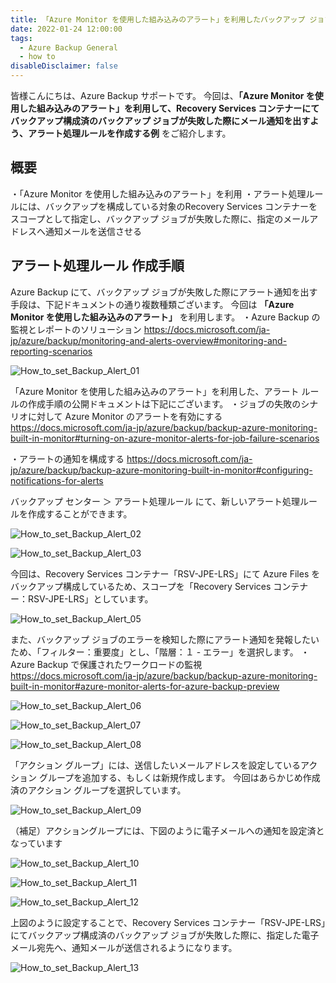 ```yaml
---
title: 「Azure Monitor を使用した組み込みのアラート」を利用したバックアップ ジョブ失敗のアラート通知作成例
date: 2022-01-24 12:00:00
tags:
  - Azure Backup General
  - how to
disableDisclaimer: false
---
```


<!-- more -->
皆様こんにちは、Azure Backup サポートです。
今回は、**「Azure Monitor を使用した組み込みのアラート」を利用して、Recovery Services コンテナーにてバックアップ構成済のバックアップ ジョブが失敗した際にメール通知を出すよう、アラート処理ルールを作成する例** をご紹介します。

## 概要
・「Azure Monitor を使用した組み込みのアラート」を利用
・アラート処理ルールには、バックアップを構成している対象のRecovery Services コンテナーをスコープとして指定し、バックアップ ジョブが失敗した際に、指定のメールアドレスへ通知メールを送信させる


## アラート処理ルール 作成手順
Azure Backup にて、バックアップ ジョブが失敗した際にアラート通知を出す手段は、下記ドキュメントの通り複数種類ございます。
今回は **「Azure Monitor を使用した組み込みのアラート」** を利用します。
・Azure Backup の監視とレポートのソリューション
https://docs.microsoft.com/ja-jp/azure/backup/monitoring-and-alerts-overview#monitoring-and-reporting-scenarios

![How_to_set_Backup_Alert_01](https://user-images.githubusercontent.com/96324317/205475179-202669bf-2a8b-48bc-8702-20739561daff.png)

「Azure Monitor を使用した組み込みのアラート」を利用した、アラート ルールの作成手順の公開ドキュメントは下記にございます。
・ジョブの失敗のシナリオに対して Azure Monitor のアラートを有効にする
https://docs.microsoft.com/ja-jp/azure/backup/backup-azure-monitoring-built-in-monitor#turning-on-azure-monitor-alerts-for-job-failure-scenarios

・アラートの通知を構成する
https://docs.microsoft.com/ja-jp/azure/backup/backup-azure-monitoring-built-in-monitor#configuring-notifications-for-alerts

バックアップ センター ＞ アラート処理ルール にて、新しいアラート処理ルールを作成することができます。

![How_to_set_Backup_Alert_02](https://user-images.githubusercontent.com/96324317/205475247-3c6c2195-4eac-4d0e-b1b7-91ca7b8f6f83.png)

![How_to_set_Backup_Alert_03](https://user-images.githubusercontent.com/96324317/205475279-c6bbffff-1b22-482f-9052-478362ba48b4.png)

今回は、Recovery Services コンテナー「RSV-JPE-LRS」にて Azure Files をバックアップ構成しているため、スコープを「Recovery Services コンテナー：RSV-JPE-LRS」としています。

![How_to_set_Backup_Alert_05](https://user-images.githubusercontent.com/71251920/151009992-071f529c-b069-4e95-b579-57e41d858db5.png)

また、バックアップ ジョブのエラーを検知した際にアラート通知を発報したいため、「フィルター：重要度」とし、「階層：１ - エラー」を選択します。
・Azure Backup で保護されたワークロードの監視
　https://docs.microsoft.com/ja-jp/azure/backup/backup-azure-monitoring-built-in-monitor#azure-monitor-alerts-for-azure-backup-preview

![How_to_set_Backup_Alert_06](https://user-images.githubusercontent.com/71251920/151009994-805f0f47-4085-4c6b-b1e0-5453f242f62f.png)

![How_to_set_Backup_Alert_07](https://user-images.githubusercontent.com/71251920/151009996-9dc217c3-e7ed-43dd-b777-a7f82bf9081b.png)

![How_to_set_Backup_Alert_08](https://user-images.githubusercontent.com/71251920/151009999-50e00252-c95e-47df-b6c9-60fb7255e24a.png)

「アクション グループ」には、送信したいメールアドレスを設定しているアクション グループを追加する、もしくは新規作成します。
今回はあらかじめ作成済のアクション グループを選択しています。


![How_to_set_Backup_Alert_09](https://user-images.githubusercontent.com/71251920/151010003-78799d24-3c6a-4ff6-a8ff-39c7c7c95e90.png)

 （補足）アクショングループには、下図のように電子メールへの通知を設定済となっています

![How_to_set_Backup_Alert_10](https://user-images.githubusercontent.com/71251920/151010005-e0d96c25-d7cc-4789-9b1e-6be5458b86f6.png)

![How_to_set_Backup_Alert_11](https://user-images.githubusercontent.com/71251920/151010009-0b53d0c3-1d15-4902-9059-ad96f54cb6e6.png)

![How_to_set_Backup_Alert_12](https://user-images.githubusercontent.com/71251920/151010014-e76647b0-3eb5-4cc8-8558-b38636996f48.png)

上図のように設定することで、Recovery Services コンテナー「RSV-JPE-LRS」にてバックアップ構成済のバックアップ ジョブが失敗した際に、指定した電子メール宛先へ、通知メールが送信されるようになります。

![How_to_set_Backup_Alert_13](https://user-images.githubusercontent.com/71251920/151009979-8f6868a8-2edd-4d08-86a5-ef843a877bda.png)

